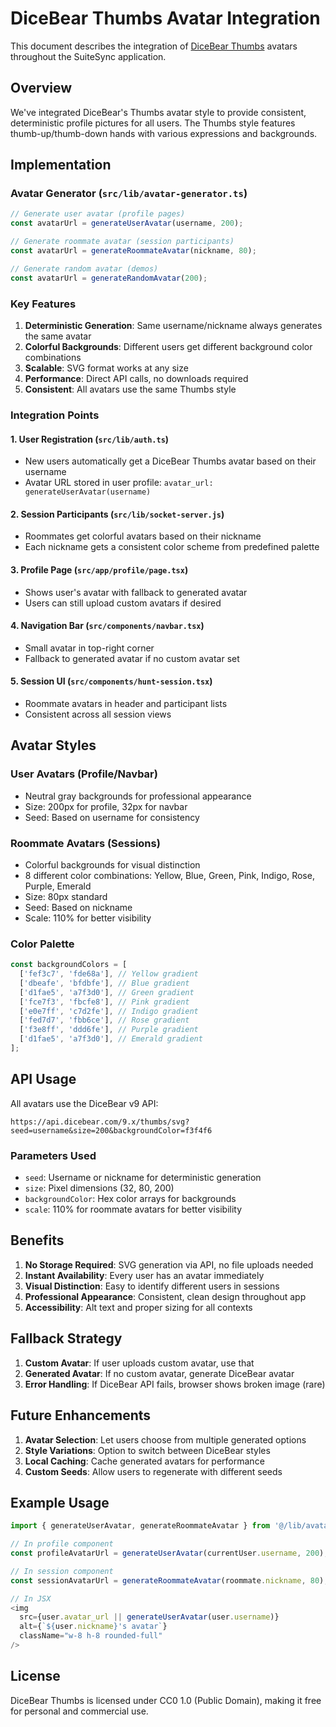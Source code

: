 # DiceBear Thumbs Avatar Integration

This document describes the integration of [DiceBear Thumbs](https://www.dicebear.com/styles/thumbs/) avatars throughout the SuiteSync application.

## Overview

We've integrated DiceBear's Thumbs avatar style to provide consistent, deterministic profile pictures for all users. The Thumbs style features thumb-up/thumb-down hands with various expressions and backgrounds.

## Implementation

### Avatar Generator (`src/lib/avatar-generator.ts`)

```typescript
// Generate user avatar (profile pages)
const avatarUrl = generateUserAvatar(username, 200);

// Generate roommate avatar (session participants)
const avatarUrl = generateRoommateAvatar(nickname, 80);

// Generate random avatar (demos)
const avatarUrl = generateRandomAvatar(200);
```

### Key Features

1. **Deterministic Generation**: Same username/nickname always generates the same avatar
2. **Colorful Backgrounds**: Different users get different background color combinations
3. **Scalable**: SVG format works at any size
4. **Performance**: Direct API calls, no downloads required
5. **Consistent**: All avatars use the same Thumbs style

### Integration Points

#### 1. User Registration (`src/lib/auth.ts`)
- New users automatically get a DiceBear Thumbs avatar based on their username
- Avatar URL stored in user profile: `avatar_url: generateUserAvatar(username)`

#### 2. Session Participants (`src/lib/socket-server.js`)
- Roommates get colorful avatars based on their nickname
- Each nickname gets a consistent color scheme from predefined palette

#### 3. Profile Page (`src/app/profile/page.tsx`)
- Shows user's avatar with fallback to generated avatar
- Users can still upload custom avatars if desired

#### 4. Navigation Bar (`src/components/navbar.tsx`)
- Small avatar in top-right corner
- Fallback to generated avatar if no custom avatar set

#### 5. Session UI (`src/components/hunt-session.tsx`)
- Roommate avatars in header and participant lists
- Consistent across all session views

## Avatar Styles

### User Avatars (Profile/Navbar)
- Neutral gray backgrounds for professional appearance
- Size: 200px for profile, 32px for navbar
- Seed: Based on username for consistency

### Roommate Avatars (Sessions)
- Colorful backgrounds for visual distinction
- 8 different color combinations: Yellow, Blue, Green, Pink, Indigo, Rose, Purple, Emerald
- Size: 80px standard
- Seed: Based on nickname
- Scale: 110% for better visibility

### Color Palette
```javascript
const backgroundColors = [
  ['fef3c7', 'fde68a'], // Yellow gradient
  ['dbeafe', 'bfdbfe'], // Blue gradient
  ['d1fae5', 'a7f3d0'], // Green gradient
  ['fce7f3', 'fbcfe8'], // Pink gradient
  ['e0e7ff', 'c7d2fe'], // Indigo gradient
  ['fed7d7', 'fbb6ce'], // Rose gradient
  ['f3e8ff', 'ddd6fe'], // Purple gradient
  ['d1fae5', 'a7f3d0'], // Emerald gradient
];
```

## API Usage

All avatars use the DiceBear v9 API:
```
https://api.dicebear.com/9.x/thumbs/svg?seed=username&size=200&backgroundColor=f3f4f6
```

### Parameters Used
- `seed`: Username or nickname for deterministic generation
- `size`: Pixel dimensions (32, 80, 200)
- `backgroundColor`: Hex color arrays for backgrounds
- `scale`: 110% for roommate avatars for better visibility

## Benefits

1. **No Storage Required**: SVG generation via API, no file uploads needed
2. **Instant Availability**: Every user has an avatar immediately
3. **Visual Distinction**: Easy to identify different users in sessions
4. **Professional Appearance**: Consistent, clean design throughout app
5. **Accessibility**: Alt text and proper sizing for all contexts

## Fallback Strategy

1. **Custom Avatar**: If user uploads custom avatar, use that
2. **Generated Avatar**: If no custom avatar, generate DiceBear avatar
3. **Error Handling**: If DiceBear API fails, browser shows broken image (rare)

## Future Enhancements

1. **Avatar Selection**: Let users choose from multiple generated options
2. **Style Variations**: Option to switch between DiceBear styles
3. **Local Caching**: Cache generated avatars for performance
4. **Custom Seeds**: Allow users to regenerate with different seeds

## Example Usage

```typescript
import { generateUserAvatar, generateRoommateAvatar } from '@/lib/avatar-generator';

// In profile component
const profileAvatarUrl = generateUserAvatar(currentUser.username, 200);

// In session component
const sessionAvatarUrl = generateRoommateAvatar(roommate.nickname, 80);

// In JSX
<img 
  src={user.avatar_url || generateUserAvatar(user.username)} 
  alt={`${user.nickname}'s avatar`}
  className="w-8 h-8 rounded-full"
/>
```

## License

DiceBear Thumbs is licensed under CC0 1.0 (Public Domain), making it free for personal and commercial use.
